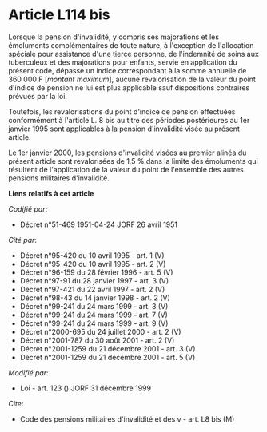 # Article L114 bis

Lorsque la pension d'invalidité, y compris ses majorations et les émoluments complémentaires de toute nature, à l'exception
de l'allocation spéciale pour assistance d'une tierce personne, de l'indemnité de soins aux tuberculeux et des majorations
pour enfants, servie en application du présent code, dépasse un indice correspondant à la somme annuelle de 360 000 F
[*montant maximum*], aucune revalorisation de la valeur du point d'indice de pension ne lui est plus applicable sauf
dispositions contraires prévues par la loi.

Toutefois, les revalorisations du point d'indice de pension effectuées conformément à l'article L. 8 bis au titre des
périodes postérieures au 1er janvier 1995 sont applicables à la pension d'invalidité visée au présent article.

Le 1er janvier 2000, les pensions d'invalidité visées au premier alinéa du présent article sont revalorisées de 1,5 % dans la
limite des émoluments qui résultent de l'application de la valeur du point de l'ensemble des autres pensions militaires
d'invalidité.

**Liens relatifs à cet article**

_Codifié par_:

  - Décret n°51-469 1951-04-24 JORF 26 avril 1951

_Cité par_:

  - Décret n°95-420 du 10 avril 1995 - art. 1 (V)
  - Décret n°95-420 du 10 avril 1995 - art. 2 (V)
  - Décret n°96-159 du 28 février 1996 - art. 5 (V)
  - Décret n°97-91 du 28 janvier 1997 - art. 3 (V)
  - Décret n°97-421 du 22 avril 1997 - art. 2 (V)
  - Décret n°98-43 du 14 janvier 1998 - art. 2 (V)
  - Décret n°99-241 du 24 mars 1999 - art. 3 (V)
  - Décret n°99-241 du 24 mars 1999 - art. 7 (V)
  - Décret n°99-241 du 24 mars 1999 - art. 9 (V)
  - Décret n°2000-695 du 24 juillet 2000 - art. 2 (V)
  - Décret n°2001-787 du 30 août 2001 - art. 2 (V)
  - Décret n°2001-1259 du 21 décembre 2001 - art. 3 (V)
  - Décret n°2001-1259 du 21 décembre 2001 - art. 5 (V)

_Modifié par_:

  - Loi - art. 123 () JORF 31 décembre 1999

_Cite_:

  - Code des pensions militaires d'invalidité et des v - art. L8 bis (M)
